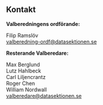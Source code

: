 ## Kontakt

**Valberedningens ordförande:** 

Filip Ramslöv<br>
[valberedning-ordf@datasektionen.se](mailto:valberedning-ordf@datasektionen.se)

**Resterande Valberedare:**

Max Berglund<br>
Lutz Hahlbeck<br>
Carl Liljencrantz<br>
Roger Chen<br>
William Nordwall<br>
[valberedare@datasektionen.se](mailto:valberedare@datasektionen.se)
